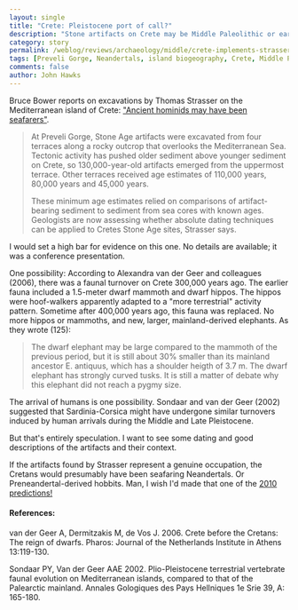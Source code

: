 ```yaml
---
layout: single 
title: "Crete: Pleistocene port of call?" 
description: "Stone artifacts on Crete may be Middle Paleolithic or earlier, putting Neandertals in boats. Maybe." 
category: story
permalink: /weblog/reviews/archaeology/middle/crete-implements-strasser-2010.html
tags: [Preveli Gorge, Neandertals, island biogeography, Crete, Middle Pleistocene, hobbits, Middle Paleolithic, Late Pleistocene] 
comments: false 
author: John Hawks 
---
```


Bruce Bower reports on excavations by Thomas Strasser on the Mediterranean island of Crete: <a href="http://www.sciencenews.org/view/generic/id/53219/title/Ancient_hominids_may_have_been_seafarers">"Ancient hominids may have been seafarers"</a>. 

<blockquote>At Preveli Gorge, Stone Age artifacts were excavated from four terraces along a rocky outcrop that overlooks the Mediterranean Sea. Tectonic activity has pushed older sediment above younger sediment on Crete, so 130,000-year-old artifacts emerged from the uppermost terrace. Other terraces received age estimates of 110,000 years, 80,000 years and 45,000 years.

These minimum age estimates relied on comparisons of artifact-bearing sediment to sediment from sea cores with known ages. Geologists are now assessing whether absolute dating techniques can be applied to Cretes Stone Age sites, Strasser says.</blockquote>

I would set a high bar for evidence on this one. No details are available; it was a conference presentation. 

One possibility: According to Alexandra van der Geer and colleagues (2006), there was a faunal turnover on Crete 300,000 years ago. The earlier fauna included a 1.5-meter dwarf mammoth and dwarf hippos. The hippos were hoof-walkers apparently adapted to a "more terrestrial" activity pattern. Sometime after 400,000 years ago, this fauna was replaced. No more hippos or mammoths, and new, larger, mainland-derived elephants. As they wrote (125): 

<blockquote>The dwarf elephant may be large compared to the mammoth of the previous period, but it is still about 30% smaller than its mainland ancestor E. antiquus, which has a shoulder heigth of 3.7 m. The dwarf elephant has strongly curved tusks. It is still a matter of debate why this elephant did not reach a pygmy size.</blockquote>

The arrival of humans is one possibility. Sondaar and van der Geer (2002) suggested that Sardinia-Corsica might have undergone similar turnovers induced by human arrivals during the Middle and Late Pleistocene. 

But that's entirely speculation. I want to see some dating and good descriptions of the artifacts and their context. 

If the artifacts found by Strasser represent a genuine occupation, the Cretans would presumably have been seafaring Neandertals. Or Preneandertal-derived hobbits. Man, I wish I'd made that one of the <a href="http://johnhawks.net/weblog/site/new-year-predictions-2010.html">2010 predictions!</a>

<h4>References:</h4>

<p class="cite">van der Geer A, Dermitzakis M, de Vos J. 2006. Crete before the Cretans: The reign of dwarfs. Pharos: Journal of the Netherlands Institute in Athens 13:119-130. 


<p class="cite">Sondaar PY, Van der Geer AAE 2002. Plio-Pleistocene terrestrial vertebrate faunal evolution on Mediterranean islands, compared to that of the Palearctic mainland. Annales Gologiques des Pays Hellniques 1e Srie 39, A: 165-180. </p>


